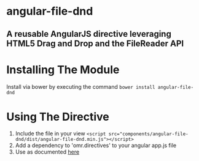 # angular-file-dnd
## A reusable AngularJS directive leveraging HTML5 Drag and Drop and the FileReader API

# Installing The Module

Install via bower by executing the command `bower install angular-file-dnd`

# Using The Directive

1. Include the file in your view `<script src="components/angular-file-dnd/dist/angular-file-dnd.min.js"></script>`
2. Add a dependency to 'omr.directives' to your angular app.js file
3. Use as documented [here](http://buildinternet.com/2013/08/drag-and-drop-file-upload-with-angularjs/)

